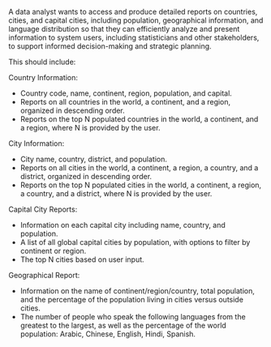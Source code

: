 A data analyst wants to access and produce detailed reports on countries, cities, and capital cities, including 
population, geographical information, and language distribution so that they can efficiently analyze and present 
information to system users, including statisticians and other stakeholders, to support informed decision-making 
and strategic planning.

This should include:

Country Information:
- Country code, name, continent, region, population, and capital.
- Reports on all countries in the world, a continent, and a region, organized in descending order.
- Reports on the top N populated countries in the world, a continent, and a region, where N is provided by the user.

City Information:
- City name, country, district, and population.
- Reports on all cities in the world, a continent, a region, a country, and a district, organized in descending order.
- Reports on the top N populated cities in the world, a continent, a region, a country, and a district, where N is 
provided by the user.

Capital City Reports:
- Information on each capital city including name, country, and population.
- A list of all global capital cities by population, with options to filter by continent or region.
- The top N cities based on user input.

Geographical Report:
- Information on the name of continent/region/country, total population, and the percentage of the population living in 
cities versus outside cities.
- The number of people who speak the following languages from the greatest to the largest, as well as the percentage of
the world population: Arabic, Chinese, English, Hindi, Spanish.
